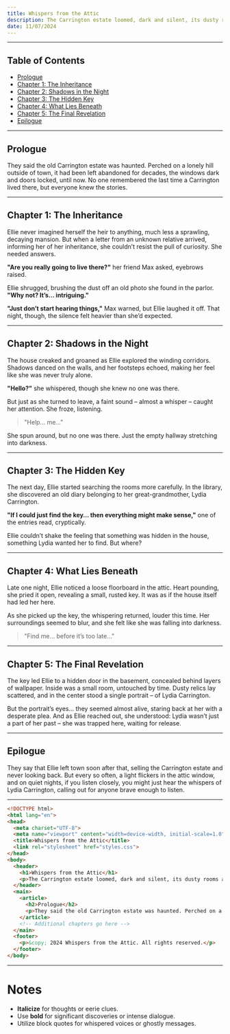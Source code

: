 ```yaml
---
title: Whispers from the Attic
description: The Carrington estate loomed, dark and silent, its dusty rooms and shadowed halls filled with whispers of forgotten secrets, waiting to be uncovered.
date: 11/07/2024
---
```


---

## Table of Contents

- [Prologue](#prologue)
- [Chapter 1: The Inheritance](#chapter-1-the-inheritance)
- [Chapter 2: Shadows in the Night](#chapter-2-shadows-in-the-night)
- [Chapter 3: The Hidden Key](#chapter-3-the-hidden-key)
- [Chapter 4: What Lies Beneath](#chapter-4-what-lies-beneath)
- [Chapter 5: The Final Revelation](#chapter-5-the-final-revelation)
- [Epilogue](#epilogue)

---

## Prologue

They said the old Carrington estate was haunted. Perched on a lonely hill outside of town, it had been left abandoned for decades, the windows dark and doors locked, until now. No one remembered the last time a Carrington lived there, but everyone knew the stories. 

---

## Chapter 1: The Inheritance

Ellie never imagined herself the heir to anything, much less a sprawling, decaying mansion. But when a letter from an unknown relative arrived, informing her of her inheritance, she couldn’t resist the pull of curiosity. She needed answers.

**"Are you really going to live there?"** her friend Max asked, eyebrows raised.

Ellie shrugged, brushing the dust off an old photo she found in the parlor. **"Why not? It’s… intriguing."**

**"Just don’t start hearing things,"** Max warned, but Ellie laughed it off. That night, though, the silence felt heavier than she’d expected.

---

## Chapter 2: Shadows in the Night

The house creaked and groaned as Ellie explored the winding corridors. Shadows danced on the walls, and her footsteps echoed, making her feel like she was never truly alone.

**"Hello?"** she whispered, though she knew no one was there.

But just as she turned to leave, a faint sound – almost a whisper – caught her attention. She froze, listening.

> "Help… me…"

She spun around, but no one was there. Just the empty hallway stretching into darkness.

---

## Chapter 3: The Hidden Key

The next day, Ellie started searching the rooms more carefully. In the library, she discovered an old diary belonging to her great-grandmother, Lydia Carrington.

**"If I could just find the key… then everything might make sense,"** one of the entries read, cryptically.

Ellie couldn’t shake the feeling that something was hidden in the house, something Lydia wanted her to find. But where?

---

## Chapter 4: What Lies Beneath

Late one night, Ellie noticed a loose floorboard in the attic. Heart pounding, she pried it open, revealing a small, rusted key. It was as if the house itself had led her here.

As she picked up the key, the whispering returned, louder this time. Her surroundings seemed to blur, and she felt like she was falling into darkness.

> "Find me… before it’s too late…"

---

## Chapter 5: The Final Revelation

The key led Ellie to a hidden door in the basement, concealed behind layers of wallpaper. Inside was a small room, untouched by time. Dusty relics lay scattered, and in the center stood a single portrait – of Lydia Carrington.

But the portrait’s eyes… they seemed almost alive, staring back at her with a desperate plea. And as Ellie reached out, she understood: Lydia wasn’t just a part of her past – she was trapped here, waiting for release.

---

## Epilogue

They say that Ellie left town soon after that, selling the Carrington estate and never looking back. But every so often, a light flickers in the attic window, and on quiet nights, if you listen closely, you might just hear the whispers of Lydia Carrington, calling out for anyone brave enough to listen.

---

```html
<!DOCTYPE html>
<html lang="en">
<head>
  <meta charset="UTF-8">
  <meta name="viewport" content="width=device-width, initial-scale=1.0">
  <title>Whispers from the Attic</title>
  <link rel="stylesheet" href="styles.css">
</head>
<body>
  <header>
    <h1>Whispers from the Attic</h1>
    <p>The Carrington estate loomed, dark and silent, its dusty rooms and shadowed halls filled with whispers of forgotten secrets, waiting to be uncovered.</p>
  </header>
  <main>
    <article>
      <h2>Prologue</h2>
      <p>They said the old Carrington estate was haunted. Perched on a lonely hill outside of town, it had been left abandoned for decades, the windows dark and doors locked, until now. No one remembered the last time a Carrington lived there, but everyone knew the stories.</p>
    </article>
    <!-- Additional chapters go here -->
  </main>
  <footer>
    <p>&copy; 2024 Whispers from the Attic. All rights reserved.</p>
  </footer>
</body>
```

---

# Notes

- **Italicize** for thoughts or eerie clues.
- Use **bold** for significant discoveries or intense dialogue.
- Utilize block quotes for whispered voices or ghostly messages.